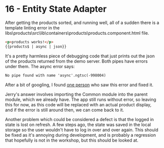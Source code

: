 # 16 - Entity State Adapter

After getting the products sorted, and running well, all of a sudden there is a template linting error in the libs\products\src\lib\containers\products\products.component.html file.

```html
<p>products works!</p>
{{products$ | async | json}}
```

It's a pretty harmless piece of debugging code that just prints out the json of the products returned from the demo server.  Both pipes have errors under them.  The async error says:

```txt
No pipe found with name 'async'.ngtsc(-998004)
```

After a bit of googling, I found [one person](https://www.programmersought.com/article/84735645750/) who saw this error and fixed it.

Jerry's answer involves importing the Common module into the parent module, which we already have.  The app still runs without error, so leaving this for now, as this code will be replaced with an actual product display, and if the error is still around then, we can come back to it.

Another problem which could be considered a defect is that the logged in state is lost on refresh.  A few steps ago, the state was saved in the local storage so the user wouldn't have to log in over and over again.  This should be fixed as it's annoying during development, and is probably a regression that hopefully is not in the workshop, but this should be looked at.
